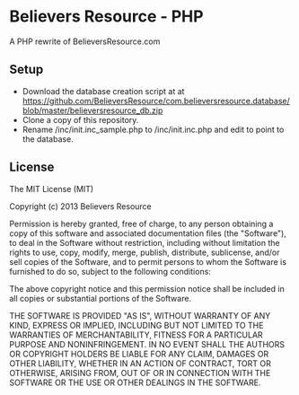 Believers Resource - PHP
=====================

A PHP rewrite of BelieversResource.com

## Setup

* Download the database creation script at at https://github.com/BelieversResource/com.believersresource.database/blob/master/believersresource_db.zip
* Clone a copy of this repository.
* Rename /inc/init.inc_sample.php to /inc/init.inc.php and edit to point to the database.

## License

The MIT License (MIT)

Copyright (c) 2013 Believers Resource

Permission is hereby granted, free of charge, to any person obtaining a copy of
this software and associated documentation files (the "Software"), to deal in
the Software without restriction, including without limitation the rights to
use, copy, modify, merge, publish, distribute, sublicense, and/or sell copies of
the Software, and to permit persons to whom the Software is furnished to do so,
subject to the following conditions:

The above copyright notice and this permission notice shall be included in all
copies or substantial portions of the Software.

THE SOFTWARE IS PROVIDED "AS IS", WITHOUT WARRANTY OF ANY KIND, EXPRESS OR
IMPLIED, INCLUDING BUT NOT LIMITED TO THE WARRANTIES OF MERCHANTABILITY, FITNESS
FOR A PARTICULAR PURPOSE AND NONINFRINGEMENT. IN NO EVENT SHALL THE AUTHORS OR
COPYRIGHT HOLDERS BE LIABLE FOR ANY CLAIM, DAMAGES OR OTHER LIABILITY, WHETHER
IN AN ACTION OF CONTRACT, TORT OR OTHERWISE, ARISING FROM, OUT OF OR IN
CONNECTION WITH THE SOFTWARE OR THE USE OR OTHER DEALINGS IN THE SOFTWARE.
